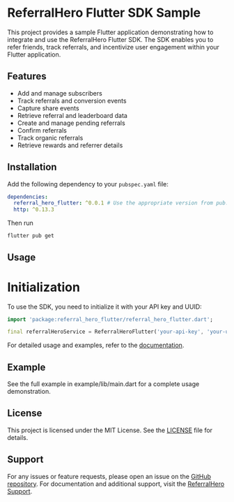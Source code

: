 # ReferralHero Flutter SDK Sample

This project provides a sample Flutter application demonstrating how to integrate and use the ReferralHero Flutter SDK. The SDK enables you to refer friends, track referrals, and incentivize user engagement within your Flutter application.

## Features

- Add and manage subscribers
- Track referrals and conversion events
- Capture share events
- Retrieve referral and leaderboard data
- Create and manage pending referrals
- Confirm referrals
- Track organic referrals
- Retrieve rewards and referrer details

## Installation

Add the following dependency to your `pubspec.yaml` file:

```yaml
dependencies:
  referral_hero_flutter: ^0.0.1 # Use the appropriate version from pub.dev
  http: ^0.13.3
```

Then run

```shell
flutter pub get
```

## Usage

# Initialization

To use the SDK, you need to initialize it with your API key and UUID:

```dart
import 'package:referral_hero_flutter/referral_hero_flutter.dart';

final referralHeroService = ReferralHeroFlutter('your-api-key', 'your-uuid');
```

For detailed usage and examples, refer to the [documentation](https://support.referralhero.com/integrate/mobile-sdks/flutter).

## Example

See the full example in example/lib/main.dart for a complete usage demonstration.

## License
This project is licensed under the MIT License. See the [LICENSE](LICENSE) file for details.

## Support

For any issues or feature requests, please open an issue on the [GitHub repository](https://github.com/maitre-app/ReferralHero-Flutter).
For documentation and additional support, visit the [ReferralHero Support](https://support.referralhero.com/).
